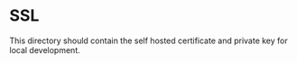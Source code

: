 # SSL

This directory should contain the self hosted certificate and private key for local development.
